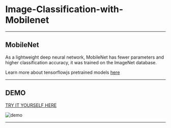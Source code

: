 # Image-Classification-with-Mobilenet

---
MobileNet 
---

As a lightweight deep neural network, MobileNet has fewer parameters and higher classification accuracy, it was trained on the ImageNet database.

Learn more about tensorflowjs pretrained models [here](https://github.com/tensorflow/tfjs-models)

---
DEMO
---

[TRY IT YOURSELF HERE](https://arijzouaoui.github.io/Image-Classification-with-Mobilenet/predict.html)


 
![demo](https://user-images.githubusercontent.com/51060727/80920194-7d84de00-8d6e-11ea-8379-ad4464933c5b.gif)

---
